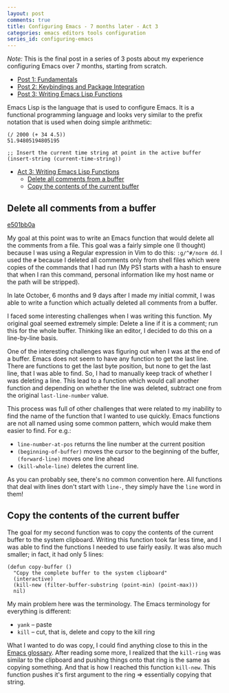 ```yaml
---
layout: post
comments: true
title: Configuring Emacs - 7 months later - Act 3
categories: emacs editors tools configuration
series_id: configuring-emacs
---
```


_Note:_ This is the final post in a series of 3 posts about my experience configuring Emacs over 7
months, starting from scratch.

- [Post 1: Fundamentals][1]
- [Post 2: Keybindings and Package Integration][2]
- [Post 3: Writing Emacs Lisp Functions][3]

[1]: /emacs/editors/tools/configuration/2020/11/15/configuring-emacs-7-months-later-act-1
[2]: /emacs/editors/tools/configuration/2020/11/21/configuring-emacs-7-months-later-act-2
[3]: /emacs/editors/tools/configuration/2020/12/01/configuring-emacs-7-months-later-act-3

<a id="org8af0131"></a>

Emacs Lisp is the language that is used to configure Emacs. It is a functional programming language
and looks very similar to the prefix notation that is used when doing simple arithmetic:

```elisp
(/ 2000 (+ 34 4.5))
51.94805194805195

;; Insert the current time string at point in the active buffer
(insert-string (current-time-string))
```
<!--more-->

- [Act 3: Writing Emacs Lisp Functions](#org8af0131)
  - [Delete all comments from a buffer](#orgfff7e2f)
  - [Copy the contents of the current buffer](#orgcfe5ed0)


<a id="orgfff7e2f"></a>

## Delete all comments from a buffer

[e501bb0a](https://github.com/icyflame/.emacs.d/commit/e501bb0a)

My goal at this point was to write an Emacs function that would delete all the comments from a
file. This goal was a fairly simple one (I thought) because I was using a Regular expression in Vim
to do this: `:g/^#/norm dd`. I used the `#` because I deleted all comments only from shell files
which were copies of the commands that I had run (My PS1 starts with a hash to ensure that when I
ran this command, personal information like my host name or the path will be stripped).

In late October, 6 months and 9 days after I made my initial commit, I was able to write a function
which actually deleted all comments from a buffer.

I faced some interesting challenges when I was writing this function. My original goal seemed
extremely simple: Delete a line if it is a comment; run this for the whole buffer. Thinking like an
editor, I decided to do this on a line-by-line basis.

One of the interesting challenges was figuring out when I was at the end of a buffer. Emacs does not
seem to have any function to get the last line. There are functions to get the last byte position,
but none to get the last line, that I was able to find. So, I had to manually keep track of whether
I was deleting a line. This lead to a function which would call another function and depending on
whether the line was deleted, subtract one from the original `last-line-number` value.

This process was full of other challenges that were related to my inability to find the name of the
function that I wanted to use quickly. Emacs functions are not all named using some common pattern,
which would make them easier to find. For e.g.:

-   `line-number-at-pos` returns the line number at the current position
-   `(beginning-of-buffer)` moves the cursor to the beginning of the buffer, `(forward-line)` moves
    one line ahead
-   `(kill-whole-line)` deletes the current line.

As you can probably see, there's no common convention here. All functions that deal with lines
don't <span class="underline">start</span> with `line-`, they simply <span class="underline">have</span> the `line` word in them!


<a id="orgcfe5ed0"></a>

## Copy the contents of the current buffer

The goal for my second function was to copy the contents of the current buffer to the system
clipboard. Writing this function took far less time, and I was able to find the functions I needed
to use fairly easily. It was also much smaller; in fact, it had only 5 lines:

```elisp
(defun copy-buffer ()
  "Copy the complete buffer to the system clipboard"
  (interactive)
  (kill-new (filter-buffer-substring (point-min) (point-max)))
  nil)
```

My main problem here was the terminology. The Emacs terminology for everything is <span class="underline">different</span>:

-   `yank` – paste
-   `kill` – cut, that is, delete and copy to the kill ring

What I wanted to do was <span class="underline">copy</span>, I could find anything close to this in the [Emacs glossary](https://www.emacswiki.org/emacs/Glossary). After
reading some more, I realized that the `kill-ring` was similar to the clipboard and pushing things
onto that ring is the same as copying something. And that is how I reached this function
`kill-new`. This function pushes it's first argument to the ring => essentially copying that string.
